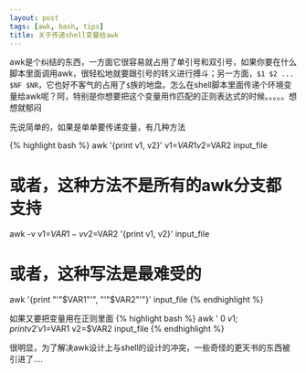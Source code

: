 ```yaml
---
layout: post
tags: [awk, bash, tips]
title: 关于传递shell变量给awk
---
```


awk是个纠结的东西，一方面它很容易就占用了单引号和双引号，如果你要在什么脚本里面调用awk，很轻松地就要跟引号的转义进行搏斗；另一方面，``$1 $2 ... $NF $NR``，它也好不客气的占用了``$``族的地盘。怎么在shell脚本里面传递个环境变量给awk呢？阿，特别是你想要把这个变量用作匹配的正则表达式的时候。。。。。想想就郁闷

先说简单的，如果是单单要传递变量，有几种方法

{% highlight bash %}
awk '{print v1, v2}' v1=$VAR1 v2=$VAR2 input_file

# 或者，这种方法不是所有的awk分支都支持

awk -v v1=$VAR1 -v v2=$VAR2 '{print v1, v2}' input_file

# 或者，这种写法是最难受的

awk '{print "'"$VAR1"'", "'"$VAR2"'"}' input_file
{% endhighlight %}

如果又要把变量用在正则里面
{% highlight bash %}
awk ' $0 ~ v1; {print v2}' v1=$VAR1 v2=$VAR2 input_file
{% endhighlight %} 

很明显，为了解决awk设计上与shell的设计的冲突，一些奇怪的更天书的东西被引进了....
